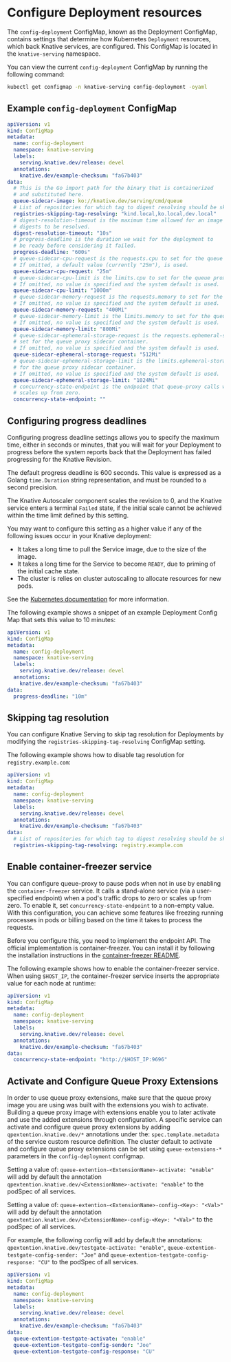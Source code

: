 # Configure Deployment resources

The `config-deployment` ConfigMap, known as the Deployment ConfigMap, contains settings that determine how Kubernetes `Deployment` resources, which back Knative services, are configured. This ConfigMap is located in the `knative-serving` namespace.

You can view the current `config-deployment` ConfigMap by running the following command:

```bash
kubectl get configmap -n knative-serving config-deployment -oyaml
```

## Example `config-deployment` ConfigMap

```yaml
apiVersion: v1
kind: ConfigMap
metadata:
  name: config-deployment
  namespace: knative-serving
  labels:
    serving.knative.dev/release: devel
  annotations:
    knative.dev/example-checksum: "fa67b403"
data:
  # This is the Go import path for the binary that is containerized
  # and substituted here.
  queue-sidecar-image: ko://knative.dev/serving/cmd/queue
  # List of repositories for which tag to digest resolving should be skipped
  registries-skipping-tag-resolving: "kind.local,ko.local,dev.local"
  # digest-resolution-timeout is the maximum time allowed for an image's
  # digests to be resolved.
  digest-resolution-timeout: "10s"
  # progress-deadline is the duration we wait for the deployment to
  # be ready before considering it failed.
  progress-deadline: "600s"
  # queue-sidecar-cpu-request is the requests.cpu to set for the queue proxy sidecar container.
  # If omitted, a default value (currently "25m"), is used.
  queue-sidecar-cpu-request: "25m"
  # queue-sidecar-cpu-limit is the limits.cpu to set for the queue proxy sidecar container.
  # If omitted, no value is specified and the system default is used.
  queue-sidecar-cpu-limit: "1000m"
  # queue-sidecar-memory-request is the requests.memory to set for the queue proxy container.
  # If omitted, no value is specified and the system default is used.
  queue-sidecar-memory-request: "400Mi"
  # queue-sidecar-memory-limit is the limits.memory to set for the queue proxy container.
  # If omitted, no value is specified and the system default is used.
  queue-sidecar-memory-limit: "800Mi"
  # queue-sidecar-ephemeral-storage-request is the requests.ephemeral-storage to
  # set for the queue proxy sidecar container.
  # If omitted, no value is specified and the system default is used.
  queue-sidecar-ephemeral-storage-request: "512Mi"
  # queue-sidecar-ephemeral-storage-limit is the limits.ephemeral-storage to set
  # for the queue proxy sidecar container.
  # If omitted, no value is specified and the system default is used.
  queue-sidecar-ephemeral-storage-limit: "1024Mi"
  # concurrency-state-endpoint is the endpoint that queue-proxy calls when its traffic drops to zero or
  # scales up from zero.
  concurrency-state-endpoint: ""
```

## Configuring progress deadlines

Configuring progress deadline settings allows you to specify the maximum time, either in seconds or minutes, that you will wait for your Deployment to progress before the system reports back that the Deployment has failed progressing for the Knative Revision.

The default progress deadline is 600 seconds. This value is expressed as a Golang `time.Duration` string representation, and must be rounded to a second precision.

The Knative Autoscaler component scales the revision to 0, and the Knative service enters a terminal `Failed` state, if the initial scale cannot be achieved within the time limit defined by this setting.

You may want to configure this setting as a higher value if any of the following issues occur in your Knative deployment:

- It takes a long time to pull the Service image, due to the size of the image.
- It takes a long time for the Service to become `READY`, due to priming of the initial cache state.
- The cluster is relies on cluster autoscaling to allocate resources for new pods.

See the [Kubernetes documentation](https://kubernetes.io/docs/concepts/workloads/controllers/deployment/#progress-deadline-seconds) for more information.

The following example shows a snippet of an example Deployment Config Map that sets this value to 10 minutes:

```yaml
apiVersion: v1
kind: ConfigMap
metadata:
  name: config-deployment
  namespace: knative-serving
  labels:
    serving.knative.dev/release: devel
  annotations:
    knative.dev/example-checksum: "fa67b403"
data:
  progress-deadline: "10m"
```

## Skipping tag resolution

You can configure Knative Serving to skip tag resolution for Deployments by modifying the `registries-skipping-tag-resolving` ConfigMap setting.

The following example shows how to disable tag resolution for `registry.example.com`:

```yaml
apiVersion: v1
kind: ConfigMap
metadata:
  name: config-deployment
  namespace: knative-serving
  labels:
    serving.knative.dev/release: devel
  annotations:
    knative.dev/example-checksum: "fa67b403"
data:
  # List of repositories for which tag to digest resolving should be skipped
  registries-skipping-tag-resolving: registry.example.com
```

## Enable container-freezer service

You can configure queue-proxy to pause pods when not in use by enabling the `container-freezer` service. It calls a stand-alone service (via a user-specified endpoint) when a pod's traffic drops to zero or scales up from zero. To enable it, set `concurrency-state-endpoint` to a non-empty value. With this configuration, you can achieve some features like freezing running processes in pods or billing based on the time it takes to process the requests.

Before you configure this, you need to implement the endpoint API. The official implementation is container-freezer. You can install it by following the installation instructions in the [container-freezer README](https://github.com/knative-sandbox/container-freezer).

The following example shows how to enable the container-freezer service. When using `$HOST_IP`, the container-freezer service inserts the appropriate value for each node at runtime:

```yaml
apiVersion: v1
kind: ConfigMap
metadata:
  name: config-deployment
  namespace: knative-serving
  labels:
    serving.knative.dev/release: devel
  annotations:
    knative.dev/example-checksum: "fa67b403"
data:
  concurrency-state-endpoint: "http://$HOST_IP:9696"
```

## Activate and Configure Queue Proxy Extensions

In order to use queue proxy extensions, make sure that the queue proxy image you are using was built with the extensions you wish to activate. Building a queue proxy image with extensions enable you to later activate and use the added extensions through configuration. A specific service can activate and configure queue proxy extensions by adding `qpextention.knative.dev/*` annotations under the: `spec.template.metadata` of the service custom resource definition. The cluster default to activate and configure queue proxy extensions can be set using `queue-extensions-*` parameters in the `config-deployment` configmap.

Setting a value of:  `queue-extention-<ExtensionName>-activate: "enable"` will add by default the annotation `qpextention.knative.dev/<ExtensionName>-activate: "enable"` to the  podSpec of all services.

Setting a value of:  `queue-extention-<ExtensionName>-config-<Key>: "<Val>"` will add by default the annotation `qpextention.knative.dev/<ExtensionName>-config-<Key>: "<Val>"` to the  podSpec of all services.

For example, the following config will add by default the annotations: `qpextention.knative.dev/testgate-activate: "enable"`, `queue-extention-testgate-config-sender: "Joe"` and `queue-extention-testgate-config-response: "CU"` to the  podSpec of all services.

```yaml
apiVersion: v1
kind: ConfigMap
metadata:
  name: config-deployment
  namespace: knative-serving
  labels:
    serving.knative.dev/release: devel
  annotations:
    knative.dev/example-checksum: "fa67b403"
data:
  queue-extention-testgate-activate: "enable"
  queue-extention-testgate-config-sender: "Joe"
  queue-extention-testgate-config-response: "CU"
```
